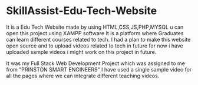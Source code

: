 # SkillAssist-Edu-Tech-Website
It is a Edu Tech Website made by using HTML,CSS,JS,PHP,MYSQL u can open this project using XAMPP software
It is a platform where Graduates can learn different courses related to tech. I had a plan to make this website open source and to upload videos related to tech in future for now i have uploaded sample videos i might work on this project in future.

It was my Full Stack Web Development Project which was assigned to me from "PRINSTON SMART ENGINEERS"
I have used a single sample video for all the pages where we can integrate different teaching videos.
